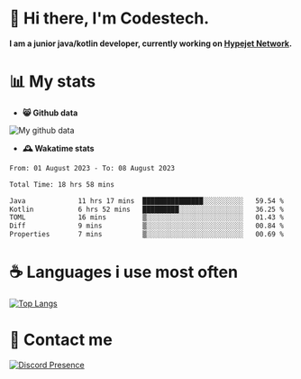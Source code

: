 # 👋 Hi there, I'm Codestech.
**I am a junior java/kotlin developer, currently working on [Hypejet Network](https://github.com/Hypejet).**

# 📊 My stats
- **😸 Github data**

![My github data](https://github-readme-stats.vercel.app/api?username=Codestech1&count_private=true&include_all_commits=true&theme=codeSTACKr)

- **🕰️ Wakatime stats**
<!--START_SECTION:waka-->

```txt
From: 01 August 2023 - To: 08 August 2023

Total Time: 18 hrs 58 mins

Java             11 hrs 17 mins  ███████████████░░░░░░░░░░   59.54 %
Kotlin           6 hrs 52 mins   █████████░░░░░░░░░░░░░░░░   36.25 %
TOML             16 mins         ▒░░░░░░░░░░░░░░░░░░░░░░░░   01.43 %
Diff             9 mins          ▒░░░░░░░░░░░░░░░░░░░░░░░░   00.84 %
Properties       7 mins          ▒░░░░░░░░░░░░░░░░░░░░░░░░   00.69 %
```

<!--END_SECTION:waka-->

# ☕ Languages i use most often
[![Top Langs](https://github-readme-stats.vercel.app/api/top-langs/?username=Codestech1&layout=compact&langs_count=8&exclude_repo=window5000.github.io&theme=codeSTACKr)](https://github.com/anuraghazra/github-readme-stats)

# 💬 Contact me
[![Discord Presence](https://lanyard.cnrad.dev/api/650718742157852740)](https://discord.com/users/650718742157852740)
</br>
